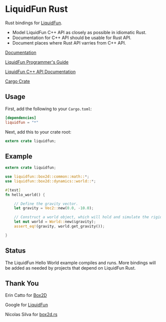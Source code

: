 LiquidFun Rust
==============

Rust bindings for [LiquidFun](https://github.com/google/liquidfun/).

* Model LiquidFun C++ API as closely as possible in idiomatic Rust.
* Documentation for C++ API should be usable for Rust API.
* Document places where Rust API varries from C++ API.

[Documentation](http://rjanicek.github.io/liquidfun-rust/liquidfun/)

[LiquidFun Programmer's Guide](https://google.github.io/liquidfun/Programmers-Guide.html)

[LiquidFun C++ API Documentation](https://google.github.io/liquidfun/API-Ref.html)

[Cargo Crate](https://crates.io/crates/liquidfun/)

Usage
-----
First, add the following to your `Cargo.toml`:

```toml
[dependencies]
liquidfun = "*"
```

Next, add this to your crate root:

```rust
extern crate liquidfun;
```

Example
-------

```rust
extern crate liquidfun;

use liquidfun::box2d::common::math::*;
use liquidfun::box2d::dynamics::world::*;

#[test]
fn hello_world() {

	// Define the gravity vector.
	let gravity = Vec2::new(0.0, -10.0);

	// Construct a world object, which will hold and simulate the rigid bodies.
	let mut world = World::new(&gravity);
	assert_eq!(gravity, world.get_gravity());

}

```

Status
------

The LiquidFun Hello World example compiles and runs. More bindings will be added as needed by projects that depend on LiquidFun Rust.

Thank You
---------
Erin Catto for [Box2D](https://github.com/erincatto/Box2D)

Google for [LiquidFun](https://github.com/google/liquidfun)

Nicolas Silva for [box2d.rs](https://github.com/nical/box2d.rs)